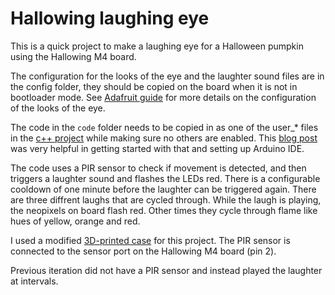 # Hallowing laughing eye

This is a quick project to make a laughing eye for a Halloween pumpkin using the Hallowing M4 board.

The configuration for the looks of the eye and the laughter sound files are in the config folder, they should be
copied on the board when it is not in bootloader mode. See [Adafruit guide](https://learn.adafruit.com/adafruit-hallowing-m4)
for more details on the configuration of the looks of the eye.

The code in the `code` folder needs to be copied in as one of the user_* files in the [c++ project](https://github.com/adafruit/Adafruit_Learning_System_Guides/tree/main/M4_Eyes)
while making sure no others are enabled. This [blog post](https://rebeccamdeprey.com/blog/programming-the-hallowing-m4)
was very helpful in getting started with that and setting up Arduino IDE.

The code uses a PIR sensor to check if movement is detected, and then triggers a laughter sound and flashes the LEDs red. 
There is a configurable cooldown of one minute before the laughter can be triggered again. There are three diffrent laughs that are cycled through.
While the laugh is playing, the neopixels on board flash red. Other times they cycle through flame like hues of yellow, orange and red.

I used a modified [3D-printed case](https://www.thingiverse.com/thing:6809956) for this project.
The PIR sensor is connected to the sensor port on the Hallowing M4 board (pin 2).

Previous iteration did not have a PIR sensor and instead played the laughter at intervals.